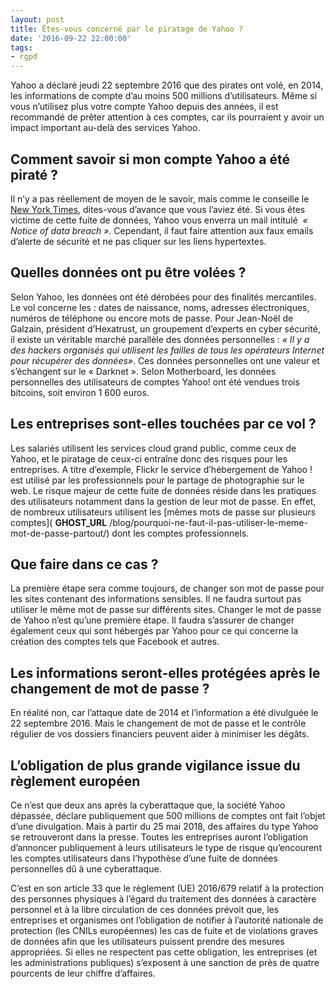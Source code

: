 ```yaml
---
layout: post
title: Êtes-vous concerné par le piratage de Yahoo ?
date: '2016-09-22 22:00:00'
tags:
- rgpd
---
```


Yahoo a déclaré jeudi 22 septembre 2016 que des pirates ont volé, en 2014, les informations de compte d’au moins 500 millions d’utilisateurs. Même si vous n’utilisez plus votre compte Yahoo depuis des années, il est recommandé de prêter attention à ces comptes, car ils pourraient y avoir un impact important au-delà des services Yahoo.

## Comment savoir si mon compte Yahoo a été piraté ?

Il n’y a pas réellement de moyen de le savoir, mais comme le conseille le [New York Times](http://www.nytimes.com/interactive/2016/technology/personaltech/what-to-do-if-hacked.html?_r=2), dites-vous d’avance que vous l’aviez été. Si vous êtes victime de cette fuite de données, Yahoo vous enverra un mail intitulé &nbsp;_« Notice of data breach »_. Cependant, il faut faire attention aux faux emails d’alerte de sécurité et ne pas cliquer sur les liens hypertextes.

## Quelles données ont pu être volées ?

Selon Yahoo, les données ont été dérobées pour des finalités mercantiles. Le vol concerne les : dates de naissance, noms, adresses électroniques, numéros de téléphone ou encore mots de passe. Pour Jean-Noël de Galzain, président d’Hexatrust, un groupement d’experts en cyber sécurité, il existe un véritable marché parallèle des données personnelles : _« Il y a des hackers organisés qui utilisent les failles de tous les opérateurs Internet pour récupérer des données»_. Ces données personnelles ont une valeur et s’échangent sur le « Darknet ». Selon Motherboard, les données personnelles des utilisateurs de comptes Yahoo! ont été vendues trois bitcoins, soit environ 1 600 euros.

## Les entreprises sont-elles touchées par ce vol ?

Les salariés utilisent les services cloud grand public, comme ceux de Yahoo, et le piratage de ceux-ci entraîne donc des risques pour les entreprises. A titre d’exemple, Flickr le service d’hébergement de Yahoo ! est utilisé par les professionnels pour le partage de photographie sur le web. Le risque majeur de cette fuite de données réside dans les pratiques des utilisateurs notamment dans la gestion de leur mot de passe. En effet, de nombreux utilisateurs utilisent les [mêmes mots de passe sur plusieurs comptes]( __GHOST_URL__ /blog/pourquoi-ne-faut-il-pas-utiliser-le-meme-mot-de-passe-partout/) dont les comptes professionnels.

## Que faire dans ce cas ?

La première étape sera comme toujours, de changer son mot de passe pour les sites contenant des informations sensibles. Il ne faudra surtout pas utiliser le même mot de passe sur différents sites. Changer le mot de passe de Yahoo n’est qu’une première étape. Il faudra s’assurer de changer également ceux qui sont hébergés par Yahoo pour ce qui concerne la création des comptes tels que Facebook et autres.

## Les informations seront-elles protégées après le changement de mot de passe ?

En réalité non, car l’attaque date de 2014 et l’information a été divulguée le 22 septembre 2016. Mais le changement de mot de passe et le contrôle régulier de vos dossiers financiers peuvent aider à minimiser les dégâts.

## L’obligation de plus grande vigilance issue du règlement européen

Ce n’est que deux ans après la cyberattaque que, la société Yahoo dépassée, déclare publiquement que 500 millions de comptes ont fait l’objet d’une divulgation. Mais à partir du 25 mai 2018, des affaires du type Yahoo se retrouveront dans la presse. Toutes les entreprises auront l’obligation d’annoncer publiquement à leurs utilisateurs le type de risque qu’encourent les comptes utilisateurs dans l’hypothèse d’une fuite de données personnelles dû à une cyberattaque.

C’est en son article 33 que le règlement (UE) 2016/679 relatif à la protection des personnes physiques à l’égard du traitement des données à caractère personnel et à la libre circulation de ces données prévoit que, les entreprises et organismes ont l’obligation de notifier à l’autorité nationale de protection (les CNILs européennes) les cas de fuite et de violations graves de données afin que les utilisateurs puissent prendre des mesures appropriées. Si elles ne respectent pas cette obligation, les entreprises (et les administrations publiques) s’exposent à une sanction de près de quatre pourcents de leur chiffre d’affaires.

